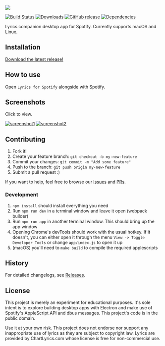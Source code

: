 ![](https://raw.githubusercontent.com/dieb/spotify-lyrics/master/docs/logo.png)

[![Build Status](https://travis-ci.org/dieb/spotify-lyrics.svg?branch=master)](https://travis-ci.org/dieb/spotify-lyrics)
[![Downloads](https://img.shields.io/github/downloads/dieb/spotify-lyrics/latest/total.svg)](https://github.com/dieb/spotify-lyrics/releases/latest)
[![GitHub release](https://img.shields.io/github/release/dieb/spotify-lyrics.svg)](https://github.com/dieb/spotify-lyrics/releases/latest)
[![Dependencies](https://img.shields.io/david/dieb/spotify-lyrics.svg)]()

Lyrics companion desktop app for Spotify. Currently supports macOS and Linux.


## Installation

[Download the latest release!](https://github.com/dieb/spotify-lyrics/releases/latest)


## How to use

Open `Lyrics for Spotify` alongside with Spotify.


## Screenshots

Click to view.

[![screenshot1](https://raw.githubusercontent.com/dieb/spotify-lyrics/master/docs/screenshot1-th.png)](https://raw.githubusercontent.com/dieb/spotify-lyrics/master/docs/screenshot1.png)
[![screenshot2](https://raw.githubusercontent.com/dieb/spotify-lyrics/master/docs/screenshot2-th.png)](https://raw.githubusercontent.com/dieb/spotify-lyrics/master/docs/screenshot2.png)


## Contributing

1. Fork it!
2. Create your feature branch: `git checkout -b my-new-feature`
3. Commit your changes: `git commit -m "Add some feature"`
4. Push to the branch: `git push origin my-new-feature`
5. Submit a pull request  :)

If you want to help, feel free to browse our [Issues](../../issues) and [PRs](../../pulls).


### Development

1. `npm install` should install everything you need
2. Run `npm run dev` in a terminal window and leave it open (webpack builder)
3. Run `npm run app` in another terminal window. This should bring up the app window
4. Opening Chrome's devTools should work with the usual hotkey. If it doesn't, you can either open it through the menu `View -> Toggle Developer Tools` or change `app/index.js` to open it up
5. (macOS) you'll need to `make build` to compile the required applescripts


## History

For detailed changelogs, see [Releases](../../releases).

## License

This project is merely an experiment for educational purposes. It's sole intent is to explore building desktop apps with Electron and make use of Spotify's AppleScript API and dbus messages. This project's code is in the public domain.

Use it at your own risk. This project does not endorse nor support any inappropriate use of lyrics as they are subject to copyright law. Lyrics are provided by ChartLyrics.com whose license is free for non-commercial use.
